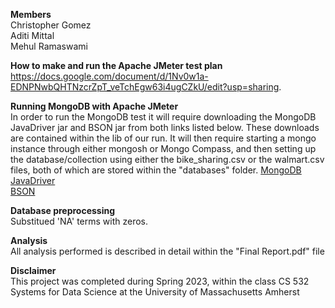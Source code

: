 **Members**  
Christopher Gomez  
Aditi Mittal  
Mehul Ramaswami
 

**How to make and run the Apache JMeter test plan**  
https://docs.google.com/document/d/1Nv0w1a-EDNPNwbQHTNzcrZpT_veTchEgw63i4ugCZkU/edit?usp=sharing.

**Running MongoDB with Apache JMeter**  
In order to run the MongoDB test it will require downloading the MongoDB JavaDriver jar and BSON jar from both links listed below. These downloads are contained within the lib of our run. It will then require starting a mongo instance through either mongosh or Mongo Compass, and then setting up the database/collection using either the bike_sharing.csv or the walmart.csv files, both of which are stored within the "databases" folder.
[MongoDB JavaDriver](https://search.maven.org/artifact/org.mongodb/mongo-java-driver/3.12.11/jar)  
[BSON](https://search.maven.org/artifact/org.mongodb/bson/4.8.1/jar)

**Database preprocessing**   
Substitued 'NA' terms with zeros.

**Analysis**  
All analysis performed is described in detail within the "Final Report.pdf" file

**Disclaimer**  
This project was completed during Spring 2023, within the class CS 532 Systems for Data Science at the University of Massachusetts Amherst
